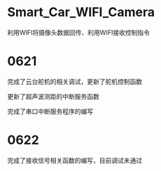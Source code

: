 # Smart_Car_WIFI_Camera
利用WIFI将摄像头数据回传、利用WIFI接收控制指令

# 0621
完成了云台舵机的相关调试，更新了舵机控制函数

更新了超声波测距的中断服务函数

完成了串口中断服务程序的编写

# 0622
完成了接收信号相关函数的编写，目前调试未通过